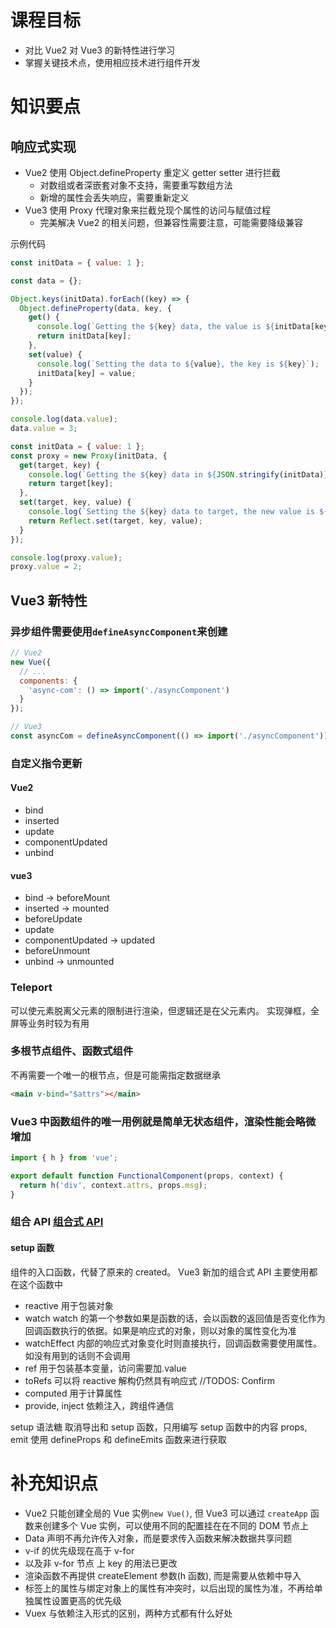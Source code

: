 # 课程目标

- 对比 Vue2 对 Vue3 的新特性进行学习
- 掌握关键技术点，使用相应技术进行组件开发

# 知识要点

## 响应式实现

- Vue2 使用 Object.defineProperty 重定义 getter setter 进行拦截
  - 对数组或者深嵌套对象不支持，需要重写数组方法
  - 新增的属性会丢失响应，需要重新定义
- Vue3 使用 Proxy 代理对象来拦截兑现个属性的访问与赋值过程
  - 完美解决 Vue2 的相关问题，但兼容性需要注意，可能需要降级兼容

示例代码

```js
const initData = { value: 1 };

const data = {};

Object.keys(initData).forEach((key) => {
  Object.defineProperty(data, key, {
    get() {
      console.log(`Getting the ${key} data, the value is ${initData[key]}`);
      return initData[key];
    },
    set(value) {
      console.log(`Setting the data to ${value}, the key is ${key}`);
      initData[key] = value;
    }
  });
});

console.log(data.value);
data.value = 3;
```

```js
const initData = { value: 1 };
const proxy = new Proxy(initData, {
  get(target, key) {
    console.log(`Getting the ${key} data in ${JSON.stringify(initData)}, the value is ${target[key]}`);
    return target[key];
  },
  set(target, key, value) {
    console.log(`Setting the ${key} data to target, the new value is ${value}`);
    return Reflect.set(target, key, value);
  }
});

console.log(proxy.value);
proxy.value = 2;
```

## Vue3 新特性

### 异步组件需要使用`defineAsyncComponent`来创建

```js
// Vue2
new Vue({
  // ...
  components: {
    'async-com': () => import('./asyncComponent')
  }
});

// Vue3
const asyncCom = defineAsyncComponent(() => import('./asyncComponent'));
```

### 自定义指令更新

#### Vue2

- bind
- inserted
- update
- componentUpdated
- unbind

#### vue3

- bind -> beforeMount
- inserted -> mounted
- beforeUpdate
- update
- componentUpdated -> updated
- beforeUnmount
- unbind -> unmounted

### Teleport

可以使元素脱离父元素的限制进行渲染，但逻辑还是在父元素内。
实现弹框，全屏等业务时较为有用

### 多根节点组件、函数式组件

不再需要一个唯一的根节点，但是可能需指定数据继承

```html
<main v-bind="$attrs"></main>
```

### Vue3 中函数组件的唯一用例就是简单无状态组件，渲染性能会略微增加

```js
import { h } from 'vue';

export default function FunctionalComponent(props, context) {
  return h('div', context.attrs, props.msg);
}
```

### 组合 API [组合式 API](https://v3.cn.vuejs.org/guide/composition-api-introduction.html)

#### setup 函数

组件的入口函数，代替了原来的 created。
Vue3 新加的组合式 API 主要使用都在这个函数中

- reactive 用于包装对象
- watch watch 的第一个参数如果是函数的话，会以函数的返回值是否变化作为回调函数执行的依据。如果是响应式的对象，则以对象的属性变化为准
- watchEffect 内部的响应式对象变化时则直接执行，回调函数需要使用属性。如没有用到的话则不会调用
- ref 用于包装基本变量，访问需要加.value
- toRefs 可以将 reactive 解构仍然具有响应式 //TODOS: Confirm
- computed 用于计算属性
- provide, inject 依赖注入，跨组件通信

setup 语法糖
取消导出和 setup 函数，只用编写 setup 函数中的内容
props, emit 使用 defineProps 和 defineEmits 函数来进行获取

# 补充知识点

- Vue2 只能创建全局的 Vue 实例`new Vue()`, 但 Vue3 可以通过 `createApp` 函数来创建多个 Vue 实例，可以使用不同的配置挂在在不同的 DOM 节点上
- Data 声明不再允许传入对象，而是要求传入函数来解决数据共享问题
- v-if 的优先级现在高于 v-for
- <templte v-for> 以及非 v-for 节点 上 key 的用法已更改
- 渲染函数不再提供 createElement 参数(h 函数), 而是需要从依赖中导入
- 标签上的属性与绑定对象上的属性有冲突时，以后出现的属性为准，不再给单独属性设置更高的优先级
- Vuex 与依赖注入形式的区别，两种方式都有什么好处
